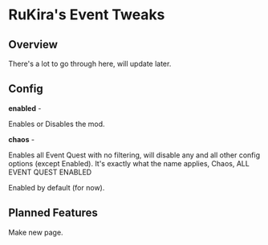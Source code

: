 # RuKira's Event Tweaks

## Overview

There's a lot to go through here, will update later.

## Config

**enabled** -

Enables or Disables the mod.

**chaos** -

Enables all Event Quest with no filtering, will disable any and all other config options (except Enabled).
It's exactly what the name applies, Chaos, ALL EVENT QUEST ENABLED

Enabled by default (for now).

## Planned Features

Make new page.
